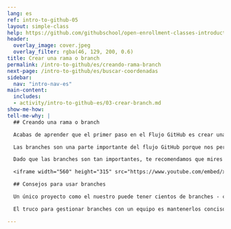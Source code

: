 ```yaml
---
lang: es
ref: intro-to-github-05
layout: simple-class
help: https://github.com/githubschool/open-enrollment-classes-introduction-to-github/issues/new?title=I%20need%20help&body=Describe%20what%20you%20need%20help%20with%20here.&labels=Help%20Wanted
header:
  overlay_image: cover.jpeg
  overlay_filter: rgba(46, 129, 200, 0.6)
title: Crear una rama o branch
permalink: /intro-to-github/es/creando-rama-branch
next-page: /intro-to-github/es/buscar-coordenadas
sidebar:
  nav: "intro-nav-es"
main-content:
  includes:
  - activity/intro-to-github-es/03-crear-branch.md
show-me-how:
tell-me-why: |
  ## Creando una rama o branch

  Acabas de aprender que el primer paso en el Flujo GitHub es crear una rama o branch.

  Las branches son una parte importante del flujo GitHub porque nos permiten separar nuestro trabajo de la `master` branch o rama principal. En otras palabras, los pines de todos aquellos que ya se están mostrando en el mapa estarán seguros mientras aprendes a añadir el tuyo.

  Dado que las branches son tan importantes, te recomendamos que mires este video para saber más:

  <iframe width="560" height="315" src="https://www.youtube.com/embed/xgQmu81G1yY" frameborder="0" allowfullscreen></iframe>

  ## Consejos para usar branches

  Un único proyecto como el nuestro puede tener cientos de branches - cada una probando nuevas funcionalidades o diferentes planteamientos para una misma funcionalidad.

  El truco para gestionar branches con un equipo es mantenerlos concisos y con vidas cortas. En otras palabras, una branch debería representar una única funcionalidad o resolución de problema. Y ya que GitHub no limita el número de branches que puedes tener, hace que las cosas sean mucho menos confusas si las mantienes activas sólo por unos días y las eliminas una vez que se hayan integrado (merged), de lo que hablaremos un poco más adelante.

---
```

